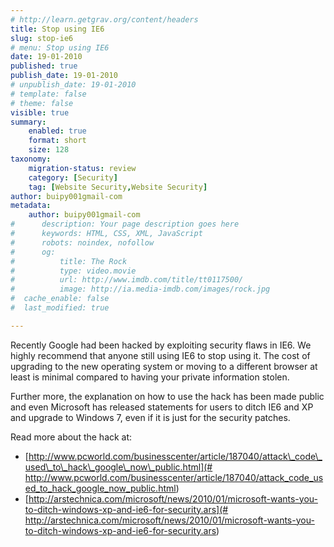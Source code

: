 ```yaml
---
# http://learn.getgrav.org/content/headers
title: Stop using IE6
slug: stop-ie6
# menu: Stop using IE6
date: 19-01-2010
published: true
publish_date: 19-01-2010
# unpublish_date: 19-01-2010
# template: false
# theme: false
visible: true
summary:
    enabled: true
    format: short
    size: 128
taxonomy:
    migration-status: review
    category: [Security]
    tag: [Website Security,Website Security]
author: buipy001gmail-com
metadata:
    author: buipy001gmail-com
#      description: Your page description goes here
#      keywords: HTML, CSS, XML, JavaScript
#      robots: noindex, nofollow
#      og:
#          title: The Rock
#          type: video.movie
#          url: http://www.imdb.com/title/tt0117500/
#          image: http://ia.media-imdb.com/images/rock.jpg
#  cache_enable: false
#  last_modified: true

---
```


Recently Google had been hacked by exploiting security flaws in IE6. We highly recommend that anyone still using IE6 to stop using it. The cost of upgrading to the new operating system or moving to a different browser at least is minimal compared to having your private information stolen.

Further more, the explanation on how to use the hack has been made public and even Microsoft has released statements for users to ditch IE6 and XP and upgrade to Windows 7, even if it is just for the security patches.

Read more about the hack at:

- [http://www.pcworld.com/businesscenter/article/187040/attack\_code\_used\_to\_hack\_google\_now\_public.html](# http://www.pcworld.com/businesscenter/article/187040/attack_code_used_to_hack_google_now_public.html)
- [http://arstechnica.com/microsoft/news/2010/01/microsoft-wants-you-to-ditch-windows-xp-and-ie6-for-security.ars](# http://arstechnica.com/microsoft/news/2010/01/microsoft-wants-you-to-ditch-windows-xp-and-ie6-for-security.ars)